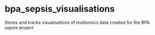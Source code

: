 # bpa_sepsis_visualisations
Stores and tracks visualisations of multiomics data created for the BPA sepsis project
